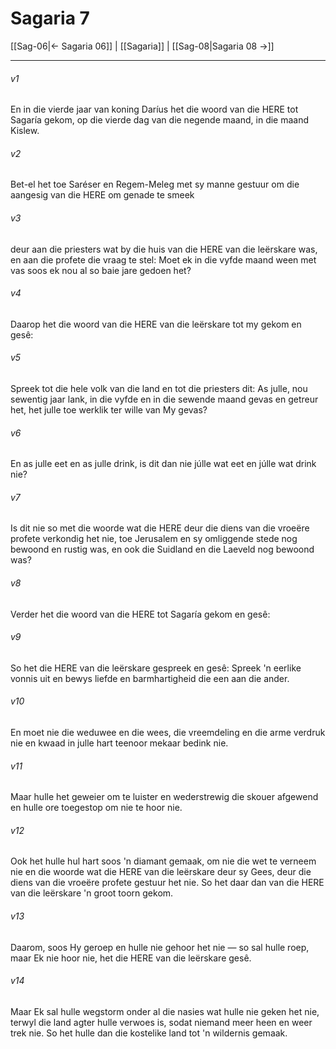 # Sagaria 7

[[Sag-06|← Sagaria 06]] | [[Sagaria]] | [[Sag-08|Sagaria 08 →]]
***

###### v1
En in die vierde jaar van koning Daríus het die woord van die HERE tot Sagaría gekom, op die vierde dag van die negende maand, in die maand Kislew. 
###### v2
Bet-el het toe Saréser en Regem-Meleg met sy manne gestuur om die aangesig van die HERE om genade te smeek 
###### v3
deur aan die priesters wat by die huis van die HERE van die leërskare was, en aan die profete die vraag te stel: Moet ek in die vyfde maand ween met vas soos ek nou al so baie jare gedoen het? 
###### v4
Daarop het die woord van die HERE van die leërskare tot my gekom en gesê: 
###### v5
Spreek tot die hele volk van die land en tot die priesters dit: As julle, nou sewentig jaar lank, in die vyfde en in die sewende maand gevas en getreur het, het julle toe werklik ter wille van My gevas? 
###### v6
En as julle eet en as julle drink, is dit dan nie júlle wat eet en júlle wat drink nie? 
###### v7
Is dit nie so met die woorde wat die HERE deur die diens van die vroeëre profete verkondig het nie, toe Jerusalem en sy omliggende stede nog bewoond en rustig was, en ook die Suidland en die Laeveld nog bewoond was? 
###### v8
Verder het die woord van die HERE tot Sagaría gekom en gesê: 
###### v9
So het die HERE van die leërskare gespreek en gesê: Spreek 'n eerlike vonnis uit en bewys liefde en barmhartigheid die een aan die ander. 
###### v10
En moet nie die weduwee en die wees, die vreemdeling en die arme verdruk nie en kwaad in julle hart teenoor mekaar bedink nie. 
###### v11
Maar hulle het geweier om te luister en wederstrewig die skouer afgewend en hulle ore toegestop om nie te hoor nie. 
###### v12
Ook het hulle hul hart soos 'n diamant gemaak, om nie die wet te verneem nie en die woorde wat die HERE van die leërskare deur sy Gees, deur die diens van die vroeëre profete gestuur het nie. So het daar dan van die HERE van die leërskare 'n groot toorn gekom. 
###### v13
Daarom, soos Hy geroep en hulle nie gehoor het nie — so sal hulle roep, maar Ek nie hoor nie, het die HERE van die leërskare gesê. 
###### v14
Maar Ek sal hulle wegstorm onder al die nasies wat hulle nie geken het nie, terwyl die land agter hulle verwoes is, sodat niemand meer heen en weer trek nie. So het hulle dan die kostelike land tot 'n wildernis gemaak. 
